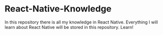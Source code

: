 # React-Native-Knowledge
 In this repository there is all my knowledge in React Native. Everything I will learn about React Native will be stored in this repository. Learn!
